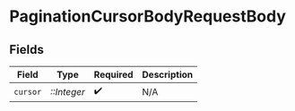# PaginationCursorBodyRequestBody


## Fields

| Field              | Type               | Required           | Description        |
| ------------------ | ------------------ | ------------------ | ------------------ |
| `cursor`           | *::Integer*        | :heavy_check_mark: | N/A                |